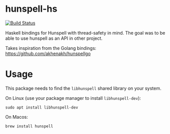 # hunspell-hs

[![Build Status](https://travis-ci.com/ashutoshrishi/hunspell-hs.svg?branch=master)](https://travis-ci.com/ashutoshrishi/hunspell-hs)

Haskell bindings for Hunspell with thread-safety in mind. The goal was
to be able to use hunspell as an API in other project.

Takes inspiration from the Golang bindings: https://github.com/akhenakh/hunspellgo

# Usage

This package needs to find the `libhunspell` shared library on your system.

On Linux (use your package manager to install `libhunspell-dev`):

    sudo apt install libhunspell-dev

On Macos:

    brew install hunspell
